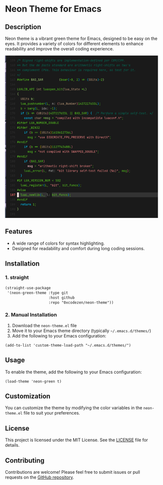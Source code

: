 # Neon Theme for Emacs

## Description
Neon theme is a vibrant green theme for Emacs, designed to be easy on the eyes. It provides a variety of colors for different elements to enhance readability and improve the overall coding experience.

![Neon Green Theme Screenshot](neon.png)


## Features
- A wide range of colors for syntax highlighting.
- Designed for readability and comfort during long coding sessions.

## Installation

### 1. straight
```elisp
(straight-use-package
 '(neon-green-theme :type git
                    :host github
                    :repo "0xcodezen/neon-theme"))
```

### 2. Manual Installation
1. Download the `neon-theme.el` file
2. Move it to your Emacs theme directory (typically `~/.emacs.d/themes/`)
3. Add the following to your Emacs configuration:
```elisp
(add-to-list 'custom-theme-load-path "~/.emacs.d/themes/")
```

## Usage
To enable the theme, add the following to your Emacs configuration:

```elisp
(load-theme 'neon-green t)
```

## Customization
You can customize the theme by modifying the color variables in the `neon-theme.el` file to suit your preferences.

## License
This project is licensed under the MIT License. See the [LICENSE](LICENSE) file for details.

## Contributing
Contributions are welcome! Please feel free to submit issues or pull requests on the [GitHub repository](https://github.com/0xsbNick/neon-green-theme).
